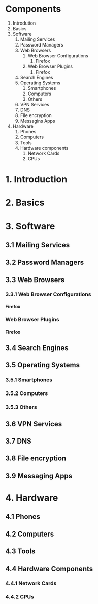 # Components
1. Introdution
2. Basics
3. Software
   1. Mailing Services
   2. Password Managers
   3. Web Browsers
      1. Web Browser Configurations
         1. Firefox
      2. Web Browser Plugins
         1. Firefox
   4. Search Engines
   5. Operating Systems
      1. Smartphones
      2. Computers
      3. Others
   6. VPN Services
   7. DNS
   8. File encryption
   9. Messagins Apps
4. Hardware
   1. Phones
   2. Computers
   3. Tools
   4. Hardware components
      1. Network Cards
      2. CPUs

# 1. Introduction
# 2. Basics
# 3. Software
## 3.1 Mailing Services
## 3.2 Password Managers
## 3.3 Web Browsers
### 3.3.1 Web Browser Configurations
#### Firefox
### Web Browser Plugins
#### Firefox
## 3.4 Search Engines
## 3.5 Operating Systems
### 3.5.1 Smartphones
### 3.5.2 Computers
### 3.5.3 Others
## 3.6 VPN Services
## 3.7 DNS
## 3.8 File encryption
## 3.9 Messaging Apps

# 4. Hardware
## 4.1 Phones
## 4.2 Computers
## 4.3 Tools
## 4.4 Hardware Components
### 4.4.1 Network Cards
### 4.4.2 CPUs
